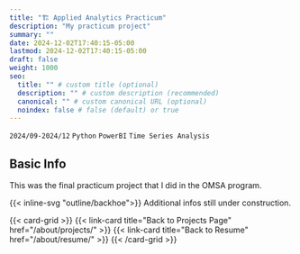 ```yaml
---
title: "🏗️ Applied Analytics Practicum"
description: "My practicum project"
summary: ""
date: 2024-12-02T17:40:15-05:00
lastmod: 2024-12-02T17:40:15-05:00
draft: false
weight: 1000
seo:
  title: "" # custom title (optional)
  description: "" # custom description (recommended)
  canonical: "" # custom canonical URL (optional)
  noindex: false # false (default) or true
---
```


`2024/09-2024/12` `Python` `PowerBI` `Time Series Analysis`

## Basic Info

This was the final practicum project that I did in the OMSA program.

{{< inline-svg "outline/backhoe">}} Additional infos still under construction.

<!--### The Idea-->
<!---->
<!--### My contributions-->
<!---->
<!--### Some Screenshots-->
<!---->
<!--## Final Thoughts-->
<!---->

{{< card-grid >}}
{{< link-card title="Back to Projects Page" href="/about/projects/" >}}
{{< link-card title="Back to Resume" href="/about/resume/" >}}
{{< /card-grid >}}
